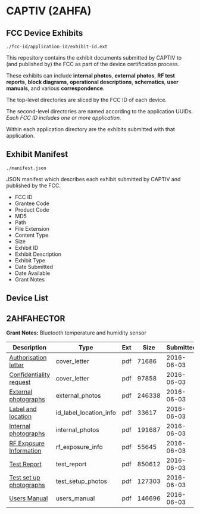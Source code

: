 # CAPTIV (2AHFA)
## FCC Device Exhibits

```
./fcc-id/application-id/exhibit-id.ext
```

This repository contains the exhibit documents submitted by CAPTIV to (and published by) the FCC as part of the device certification process.

These exhibits can include **internal photos**, **external photos**, **RF test reports**, **block diagrams**, **operational descriptions**, **schematics**, **user manuals**, and various **correspondence**.

The top-level directories are sliced by the FCC ID of each device.

The second-level directories are named according to the application UUIDs. *Each FCC ID includes one or more application.*

Within each application directory are the exhibits submitted with that application. 

## Exhibit Manifest

```
./manifest.json
```

JSON manifest which describes each exhibit submitted by CAPTIV and published by the FCC.

- FCC ID
- Grantee Code
- Product Code
- MD5
- Path
- File Extension
- Content Type
- Size
- Exhibit ID
- Exhibit Description
- Exhibit Type
- Date Submitted
- Date Available
- Grant Notes

## Device List
## 2AHFAHECTOR
**Grant Notes:** Bluetooth temperature and humidity sensor

| Description | Type | Ext | Size | Submitted | Available |
| ----------- | ---- | --- | ---- | --------- | --------- |
| [Authorisation letter](2AHFAHECTOR/2c7367f85478d0f38037b50b91024b7f/3016092.pdf) | cover_letter | pdf | 71686 | 2016-06-03 | 2016-06-03 |
| [Confidentiality request](2AHFAHECTOR/2c7367f85478d0f38037b50b91024b7f/3016094.pdf) | cover_letter | pdf | 97858 | 2016-06-03 | 2016-06-03 |
| [External photographs](2AHFAHECTOR/2c7367f85478d0f38037b50b91024b7f/3016098.pdf) | external_photos | pdf | 246338 | 2016-06-03 | 2016-06-03 |
| [Label and location](2AHFAHECTOR/2c7367f85478d0f38037b50b91024b7f/3016099.pdf) | id_label_location_info | pdf | 33617 | 2016-06-03 | 2016-06-03 |
| [Internal photographs](2AHFAHECTOR/2c7367f85478d0f38037b50b91024b7f/3016100.pdf) | internal_photos | pdf | 191687 | 2016-06-03 | 2016-06-03 |
| [RF Exposure Information](2AHFAHECTOR/2c7367f85478d0f38037b50b91024b7f/3016095.pdf) | rf_exposure_info | pdf | 55645 | 2016-06-03 | 2016-06-03 |
| [Test Report](2AHFAHECTOR/2c7367f85478d0f38037b50b91024b7f/3016103.pdf) | test_report | pdf | 850612 | 2016-06-03 | 2016-06-03 |
| [Test set up photographs](2AHFAHECTOR/2c7367f85478d0f38037b50b91024b7f/3016104.pdf) | test_setup_photos | pdf | 127303 | 2016-06-03 | 2016-06-03 |
| [Users Manual](2AHFAHECTOR/2c7367f85478d0f38037b50b91024b7f/3016105.pdf) | users_manual | pdf | 146696 | 2016-06-03 | 2016-06-03 |
